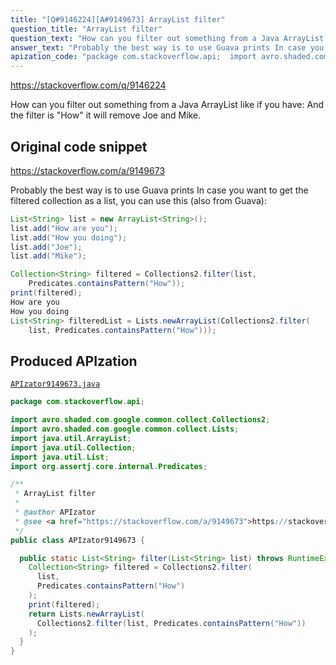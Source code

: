 ```yaml
---
title: "[Q#9146224][A#9149673] ArrayList filter"
question_title: "ArrayList filter"
question_text: "How can you filter out something from a Java ArrayList like if you have: And the filter is \"How\" it will remove Joe and Mike."
answer_text: "Probably the best way is to use Guava prints In case you want to get the filtered collection as a list, you can use this (also from Guava):"
apization_code: "package com.stackoverflow.api;  import avro.shaded.com.google.common.collect.Collections2; import avro.shaded.com.google.common.collect.Lists; import java.util.ArrayList; import java.util.Collection; import java.util.List; import org.assertj.core.internal.Predicates;  /**  * ArrayList filter  *  * @author APIzator  * @see <a href=\"https://stackoverflow.com/a/9149673\">https://stackoverflow.com/a/9149673</a>  */ public class APIzator9149673 {    public static List<String> filter(List<String> list) throws RuntimeException {     Collection<String> filtered = Collections2.filter(       list,       Predicates.containsPattern(\"How\")     );     print(filtered);     return Lists.newArrayList(       Collections2.filter(list, Predicates.containsPattern(\"How\"))     );   } }"
---
```


https://stackoverflow.com/q/9146224

How can you filter out something from a Java ArrayList like if you have:
And the filter is &quot;How&quot; it will remove Joe and Mike.



## Original code snippet

https://stackoverflow.com/a/9149673

Probably the best way is to use Guava
prints
In case you want to get the filtered collection as a list, you can use this (also from Guava):

```java
List<String> list = new ArrayList<String>();
list.add("How are you");
list.add("How you doing");
list.add("Joe");
list.add("Mike");

Collection<String> filtered = Collections2.filter(list,
    Predicates.containsPattern("How"));
print(filtered);
How are you
How you doing
List<String> filteredList = Lists.newArrayList(Collections2.filter(
    list, Predicates.containsPattern("How")));
```

## Produced APIzation

[`APIzator9149673.java`](https://github.com/pasqualesalza/apization-temp-data/raw/master/apizations/java/APIzator9149673.java)

```java
package com.stackoverflow.api;

import avro.shaded.com.google.common.collect.Collections2;
import avro.shaded.com.google.common.collect.Lists;
import java.util.ArrayList;
import java.util.Collection;
import java.util.List;
import org.assertj.core.internal.Predicates;

/**
 * ArrayList filter
 *
 * @author APIzator
 * @see <a href="https://stackoverflow.com/a/9149673">https://stackoverflow.com/a/9149673</a>
 */
public class APIzator9149673 {

  public static List<String> filter(List<String> list) throws RuntimeException {
    Collection<String> filtered = Collections2.filter(
      list,
      Predicates.containsPattern("How")
    );
    print(filtered);
    return Lists.newArrayList(
      Collections2.filter(list, Predicates.containsPattern("How"))
    );
  }
}

```